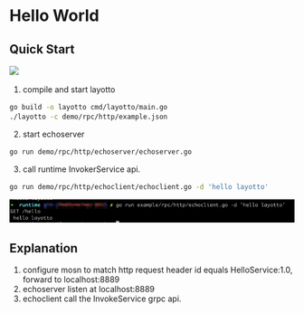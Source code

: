# Hello World

## Quick Start
![](https://user-images.githubusercontent.com/26001097/148895424-b286feb5-a122-4fe5-9012-0c235f16b9c7.png)

1. compile and start layotto
```sh
go build -o layotto cmd/layotto/main.go
./layotto -c demo/rpc/http/example.json
```

2. start echoserver
```sh
go run demo/rpc/http/echoserver/echoserver.go
```

3. call runtime InvokerService api.
```sh
go run demo/rpc/http/echoclient/echoclient.go -d 'hello layotto'
```

![rpchello.png](../../../img/rpc/rpchello.png)

## Explanation

1. configure mosn to match http request header id equals HelloService:1.0, forward to localhost:8889
2. echoserver listen at localhost:8889
3. echoclient call the InvokeService grpc api.
